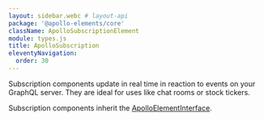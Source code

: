 ```yaml
---
layout: sidebar.webc # layout-api
package: '@apollo-elements/core'
className: ApolloSubscriptionElement
module: types.js
title: ApolloSubscription
eleventyNavigation:
  order: 30
---
```

<!-- ----------------------------------------------------------------------------------------
     Welcome! This file includes automatically generated API documentation.
     To edit the docs that appear within, find the original source file under `packages/*`,
     corresponding to the package name and module in this YAML front-matter block.
     Thank you for your interest in Apollo Elements 😁
------------------------------------------------------------------------------------------ -->

Subscription components update in real time in reaction to events on your 
GraphQL server. They are ideal for uses like chat rooms or stock tickers.

Subscription components inherit the [ApolloElementInterface](../element/).
